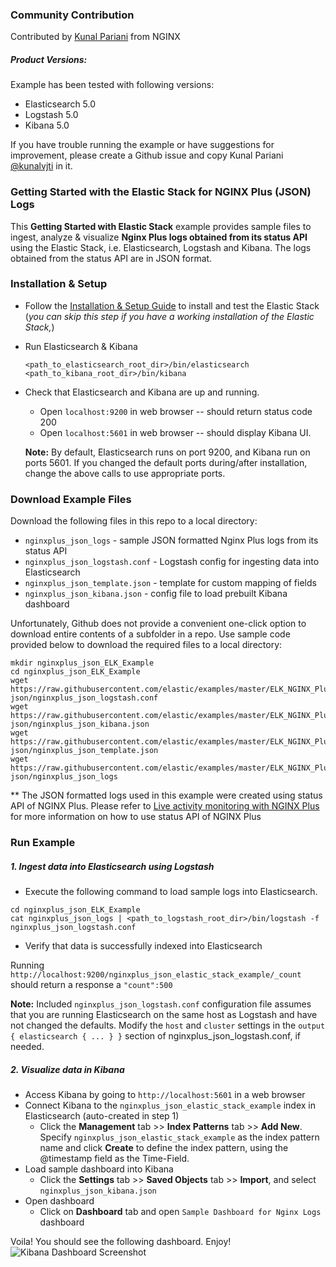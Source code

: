 ### Community Contribution

Contributed by [Kunal Pariani](https://github.com/kunalvjti) from NGINX

##### Product Versions:
Example has been tested with following versions:
- Elasticsearch 5.0
- Logstash 5.0
- Kibana 5.0

If you have trouble running the example or have suggestions for improvement, please create a Github issue and copy Kunal Pariani [@kunalvjti](https://github.com/kunalvjti) in it.

### Getting Started with the Elastic Stack for NGINX Plus (JSON) Logs
This **Getting Started with Elastic Stack** example provides sample files to ingest, analyze & visualize **Nginx Plus logs obtained from its status API** using the Elastic Stack, i.e. Elasticsearch, Logstash and Kibana. The logs obtained from the status API are in JSON format.

### Installation & Setup
* Follow the [Installation & Setup Guide](https://github.com/elastic/examples/blob/master/Installation%20and%20Setup.md) to install and test the Elastic Stack (*you can skip this step if you have a working installation of the Elastic Stack,*)

* Run Elasticsearch & Kibana
  ```
  <path_to_elasticsearch_root_dir>/bin/elasticsearch
  <path_to_kibana_root_dir>/bin/kibana
  ```

* Check that Elasticsearch and Kibana are up and running.
  - Open `localhost:9200` in web browser -- should return status code 200
  - Open `localhost:5601` in web browser -- should display Kibana UI.

  **Note:** By default, Elasticsearch runs on port 9200, and Kibana run on ports 5601. If you changed the default ports during/after installation, change the above calls to use appropriate ports.

### Download Example Files

Download the following files in this repo to a local directory:
- `nginxplus_json_logs` - sample JSON formatted Nginx Plus logs from its status API
- `nginxplus_json_logstash.conf` - Logstash config for ingesting data into Elasticsearch
- `nginxplus_json_template.json` - template for custom mapping of fields
- `nginxplus_json_kibana.json` - config file to load prebuilt Kibana dashboard

Unfortunately, Github does not provide a convenient one-click option to download entire contents of a subfolder in a repo. Use sample code provided below to download the required files to a local directory:

```
mkdir nginxplus_json_ELK_Example
cd nginxplus_json_ELK_Example
wget https://raw.githubusercontent.com/elastic/examples/master/ELK_NGINX_Plus-json/nginxplus_json_logstash.conf
wget https://raw.githubusercontent.com/elastic/examples/master/ELK_NGINX_Plus-json/nginxplus_json_kibana.json
wget https://raw.githubusercontent.com/elastic/examples/master/ELK_NGINX_Plus-json/nginxplus_json_template.json
wget https://raw.githubusercontent.com/elastic/examples/master/ELK_NGINX_Plus-json/nginxplus_json_logs
```

** The JSON formatted logs used in this example were created using status API of NGINX Plus. Please refer to [Live activity monitoring with NGINX Plus](https://www.nginx.com/products/live-activity-monitoring/) for more information on how to use status API of NGINX Plus

### Run Example
##### 1. Ingest data into Elasticsearch using Logstash
* Execute the following command to load sample logs into Elasticsearch.

```shell
cd nginxplus_json_ELK_Example
cat nginxplus_json_logs | <path_to_logstash_root_dir>/bin/logstash -f nginxplus_json_logstash.conf
```

 * Verify that data is successfully indexed into Elasticsearch

  Running `http://localhost:9200/nginxplus_json_elastic_stack_example/_count` should return a response a `"count":500`

 **Note:** Included `nginxplus_json_logstash.conf` configuration file assumes that you are running Elasticsearch on the same host as Logstash and have not changed the defaults. Modify the `host` and `cluster` settings in the `output { elasticsearch { ... } }`   section of nginxplus_json_logstash.conf, if needed.

##### 2. Visualize data in Kibana

* Access Kibana by going to `http://localhost:5601` in a web browser
* Connect Kibana to the `nginxplus_json_elastic_stack_example` index in Elasticsearch (auto-created in step 1)
    * Click the **Management** tab >> **Index Patterns** tab >> **Add New**. Specify `nginxplus_json_elastic_stack_example` as the index pattern name and click **Create** to define the index pattern, using the @timestamp field as the Time-Field.
* Load sample dashboard into Kibana
    * Click the **Settings** tab >> **Saved Objects** tab >> **Import**, and select `nginxplus_json_kibana.json`
* Open dashboard
    * Click on **Dashboard** tab and open `Sample Dashboard for Nginx Logs` dashboard

Voila! You should see the following dashboard. Enjoy!
![Kibana Dashboard Screenshot](https://github.com/elastic/examples/blob/master/ElasticStack_NGINX_Plus-json/nginx_plus_json_dashboard.jpg?raw=true)
